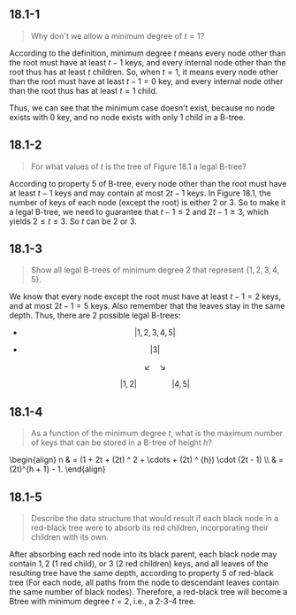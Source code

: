 ## 18.1-1

> Why don't we allow a minimum degree of $t = 1$?

According to the definition, minimum degree $t$ means every node other than the root must have at least $t - 1$ keys, and every internal node other than the root thus has at least $t$ children. So, when $t = 1$, it means every node other than the root must have at least $t - 1 = 0$ key, and every internal node other than the root thus has at least $t = 1$ child.

Thus, we can see that the minimum case doesn't exist, because no node exists with $0$ key, and no node exists with only $1$ child in a B-tree.

## 18.1-2

> For what values of $t$ is the tree of Figure 18.1 a legal B-tree?

According to property 5 of B-tree, every node other than the root must have at least $t - 1$ keys and may contain at most $2t - 1$ keys. In Figure 18.1, the number of keys of each node (except the root) is either $2$ or $3$. So to make it a legal B-tree, we need to guarantee that $t - 1 \le 2 \text{ and } 2 t - 1 \ge 3$, which yields $2 \le t \le 3$. So $t$ can be $2$ or $3$. 

## 18.1-3

> Show all legal B-trees of minimum degree $2$ that represent $\{1, 2, 3, 4, 5\}$.

We know that every node except the root must have at least $t - 1 = 2$ keys, and at most $2t - 1 = 5$ keys. Also remember that the leaves stay in the same depth. Thus, there are $2$ possible legal B-trees:

- $$| 1, 2, 3, 4, 5 |$$

- $$| 3 |$$

    $$\swarrow \quad \searrow$$
    
    $$| 1, 2 | \qquad\qquad | 4, 5 |$$

## 18.1-4

> As a function of the minimum degree $t$, what is the maximum number of keys that can be stored in a B-tree of height $h$?

\begin{align}
n & = (1 + 2t + (2t) ^ 2 + \cdots + (2t) ^ {h}) \cdot (2t - 1) \\\\
  & = (2t)^{h + 1} - 1.
\end{align}

## 18.1-5

> Describe the data structure that would result if each black node in a red-black tree were to absorb its red children, incorporating their children with its own.

After absorbing each red node into its black parent, each black node may contain $1, 2$ ($1$ red child), or $3$ ($2$ red children) keys, and all leaves of the resulting tree have the same depth, according to property 5 of red-black tree (For each node, all paths from the node to descendant leaves contain the same number of black nodes). Therefore, a red-black tree will become a Btree with minimum degree $t = 2$, i.e., a 2-3-4 tree.
